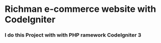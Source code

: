 # Richman e-commerce website with CodeIgniter

### I do this Project with with PHP ramework CodeIgniter 3
